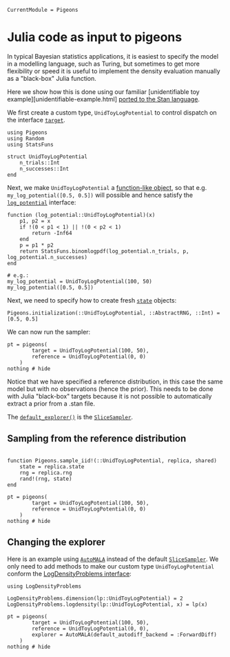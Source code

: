 ```@meta
CurrentModule = Pigeons
```

# Julia code as input to pigeons

In typical Bayesian statistics applications, it is 
easiest to specify the model in a modelling language, 
such as Turing, but sometimes to get more flexibility or 
speed it is useful to implement the density evaluation 
manually as a "black-box" Julia function. 

Here we show how this is done using our familiar [unidentifiable toy example][unidentifiable-example.html]
[ported to the Stan language](https://github.com/Julia-Tempering/Pigeons.jl/blob/main/examples/stan/unid.stan).

We first create a custom type, `UnidToyLogPotential` to control dispatch on the interface [`target`](@ref).


```@example julia
using Pigeons 
using Random
using StatsFuns

struct UnidToyLogPotential 
    n_trials::Int
    n_successes::Int
end
```

Next, we make `UnidToyLogPotential` a 
[function-like object](https://docs.julialang.org/en/v1/manual/methods/#Function-like-objects), so that e.g.
`my_log_potential([0.5, 0.5])` will possible and 
hence satisfy the [`log_potential`](@ref) interface:

```@example julia
function (log_potential::UnidToyLogPotential)(x) 
    p1, p2 = x
    if !(0 < p1 < 1) || !(0 < p2 < 1)
        return -Inf64 
    end
    p = p1 * p2
    return StatsFuns.binomlogpdf(log_potential.n_trials, p, log_potential.n_successes)
end

# e.g.:
my_log_potential = UnidToyLogPotential(100, 50)
my_log_potential([0.5, 0.5])
```

Next, we need to specify how to create fresh [`state`](@ref) objects: 

```@example julia
Pigeons.initialization(::UnidToyLogPotential, ::AbstractRNG, ::Int) = [0.5, 0.5]
```

We can now run the sampler:

```@example julia
pt = pigeons(
        target = UnidToyLogPotential(100, 50), 
        reference = UnidToyLogPotential(0, 0)
    )
nothing # hide
```

Notice that we have specified a reference distribution, in this case the same model but with 
no observations (hence the prior).
This needs to be done with Julia "black-box" targets because it is 
not possible to automatically extract a prior from a .stan file. 

The [`default_explorer()`](@ref) is the [`SliceSampler`](@ref). 


## Sampling from the reference distribution

```@example julia

function Pigeons.sample_iid!(::UnidToyLogPotential, replica, shared)
    state = replica.state 
    rng = replica.rng 
    rand!(rng, state)
end

pt = pigeons(
        target = UnidToyLogPotential(100, 50), 
        reference = UnidToyLogPotential(0, 0)
    )
nothing # hide
```


## Changing the explorer 

Here is an example using [`AutoMALA`](@ref) instead of the default 
[`SliceSampler`](@ref). We only need to add methods to make 
our custom type `UnidToyLogPotential` conform the 
[LogDensityProblems interface](https://github.com/tpapp/LogDensityProblems.jl):

```@example julia
using LogDensityProblems

LogDensityProblems.dimension(lp::UnidToyLogPotential) = 2
LogDensityProblems.logdensity(lp::UnidToyLogPotential, x) = lp(x)

pt = pigeons(
        target = UnidToyLogPotential(100, 50), 
        reference = UnidToyLogPotential(0, 0), 
        explorer = AutoMALA(default_autodiff_backend = :ForwardDiff) 
    )
nothing # hide
```

